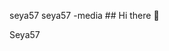 seya57
seya57
-media ## Hi there 👋

<!--
**Seya57/** is a ✨ _special_ ✨ repository because its `README.md` (this file) appears on your GitHub profile.

Here are some ideas to get you started:

- 🔭 I’m currently working on ...Seya57
- 🌱 I’m currently learning ...
- 👯 I’m looking to collaborate on ...Seya57
- 🤔 I’m looking for help with ...Seya
- 💬 Ask me about ...Seya57
- 📫 How to seya57 reach me: ...Seya57
- 😄 Pronouns: ...Seya57
- ⚡ Fun fact: ...Seya57
-->Seya57

